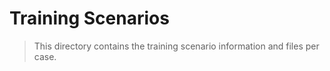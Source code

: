 # Training Scenarios

> This directory contains the training scenario information and files per case. 


